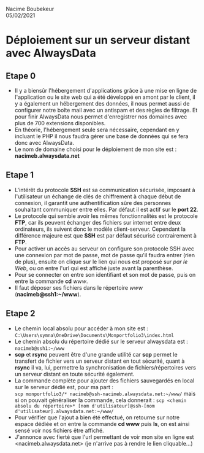Nacime Boubekeur  
05/02/2021

# Déploiement sur un serveur distant avec AlwaysData #

## Etape 0 ##

- Il y a biensûr l'hébergement d'applications grâce à une mise en ligne de l'application ou le site web qui a été développé en amont par le client, il y a également un hébergement des données, il nous permet aussi de configurer notre boîte mail avec un antispam et des règles de filtrage. Et pour finir AlwaysData nous permet d'enregistrer nos domaines avec plus de 700 extensions disponibles.
- En théorie, l'hébergement seule sera nécessaire, cependant en y incluant le PHP il nous faudra gérer une base de données qui se fera donc avec AlwaysData.
- Le nom de domaine choisi pour le déploiement de mon site est :
**nacimeb.alwaysdata.net**

## Etape 1 ##

- L'intérêt du protocole **SSH** est sa communication sécurisée, imposant à l'utilisateur un échange de clés de chiffrement à chaque début de connexion, il garantit une authentification sûre des personnes souhaitant communiquer entre elles. Par défaut il est actif sur le **port 22**.
- Le protocole qui semble avoir les mêmes fonctionnalités est le protocole **FTP**, car ils peuvent échanger des fichiers sur internet entre deux ordinateurs, ils suivent donc le modèle client-serveur. Cependant la différence majeure est que **SSH** est par défaut sécurisé contrairement à **FTP**.
- Pour activer un accès au serveur on configure son protocole SSH avec une connexion par mot de passe, mot de passe qu'il faudra entrer (rien de plus), ensuite on clique sur le lien qui nous est proposé sur *par le Web*, ou on entre l'url qui est affiché juste avant la parenthèse.
- Pour se connecter on entre son identifiant et son mot de passe, puis on entre la commande **cd** *www*.
- Il faut déposer ses fichiers dans le répertoire *www* (**nacimeb@ssh1:~/www**).

## Etape 2 ##

- Le chemin local absolu pour accéder à mon site est :  
`C:\Users\symna\OneDrive\Documents\Monportfolio3\index.html`
- Le chemin absolu du répertoire dédié sur le serveur alwaysdata est : `nacimeb@ssh1:~/www`
- **scp** et **rsync** peuvent être d'une grande utilité car **scp** permet le transfert de fichier vers un serveur distant en tout sécurité, quant à **rsync** il va, lui, permettre la synchronisation de fichiers/répertoires vers un serveur distant en toute sécurité également.
- La commande complète pour ajouter des fichiers sauvegardés en local sur le serveur dédié est, pour ma part :  
`scp monportfolio3/* nacimeb@ssh-nacimeb.alwaysdata.net:~/www/` mais si on pouvait généraliser la commande, cela donnerait : `scp <chemin absolu du répertoire>* [nom d'utilisateur]@ssh-[nom d'utilisateur].alwaysdata.net:~/www/`
- Pour vérifier que l'ajout a bien été effectué, on retourne sur notre espace dédiée et on entre la commande **cd www** puis **ls**, on est ainsi sensé voir nos fichiers être affiché.
- J'annonce avec fierté que l'url permettant de voir mon site en ligne est <nacimeb.alwaysdata.net> (je n'arrive pas à rendre le lien cliquable...)

